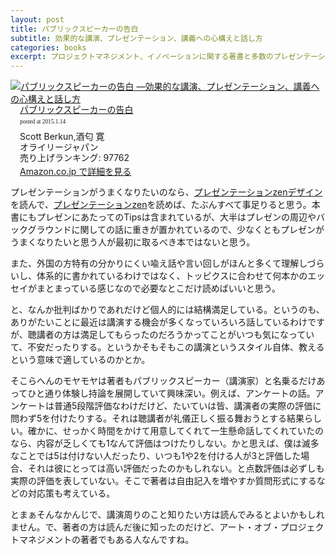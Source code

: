 ```yaml
---
layout: post
title: パブリックスピーカーの告白
subtitle: 効果的な講演、プレゼンテーション、講義への心構えと話し方
categories: books
excerpt: プロジェクトマネジメント、イノベーションに関する著書と多数のプレゼンテーションの経験を持つ著者による「伝えること」と「教えること」の本質と実践術。
---
```


<div class="azlink-box" style="margin-bottom:0px"><div class="azlink-image" style="float:left"><a href="http://www.amazon.co.jp/exec/obidos/ASIN/487311473X/warikiru-22/" name="azlinklink" target="_blank"><img src="http://ecx.images-amazon.com/images/I/51OmfZs4PbL._SL160_.jpg" alt="パブリックスピーカーの告白 ―効果的な講演、プレゼンテーション、講義への心構えと話し方" style="border:none" /></a></div><div class="azlink-info" style="float:left;margin-left:15px;line-height:120%"><div class="azlink-name" style="margin-bottom:10px;line-height:120%"><a href="http://www.amazon.co.jp/exec/obidos/ASIN/487311473X/warikiru-22/" name="azlinklink" target="_blank">パブリックスピーカーの告白</a><div class="azlink-powered-date" style="font-size:7pt;margin-top:5px;font-family:verdana;line-height:120%">posted at 2015.1.14</div></div><div class="azlink-detail">Scott Berkun,酒匂 寛<br />オライリージャパン<br />売り上げランキング: 97762<br /></div><div class="azlink-link" style="margin-top:5px"><a href="http://www.amazon.co.jp/exec/obidos/ASIN/487311473X/warikiru-22/" target="_blank">Amazon.co.jp で詳細を見る</a></div></div><div class="azlink-footer" style="clear:left"></div></div>

プレゼンテーションがうまくなりたいのなら、[プレゼンテーションzenデザイン](/mol/log/zen-design/)を読んで、[プレゼンテーションzen](/mol/log/prezentation-zen/)を読めば、たぶんすべて事足りると思う。本書にもプレゼンにあたってのTipsは含まれているが、大半はプレゼンの周辺やバックグラウンドに関しての話に重きが置かれているので、少なくともプレゼンがうまくなりたいと思う人が最初に取るべき本ではないと思う。

また、外国の方特有の分かりにくい喩え話や言い回しがほんと多くて理解しづらいし、体系的に書かれているわけではなく、トッピクスに合わせて何本かのエッセイがまとまっている感じなので必要なとこだけ読めばいいと思う。

と、なんか批判ばかりであれだけど個人的には結構満足している。というのも、ありがたいことに最近は講演する機会が多くなっていろいろ話しているわけですが、聴講者の方は満足してもらったのだろうかってことがいつも気になっていて、不安だったりする。というかそもそもこの講演というスタイル自体、教えるという意味で適しているのかとか。

そこらへんのモヤモヤは著者もパブリックスピーカー（講演家）と名乗るだけあってひと通り体験し持論を展開していて興味深い。例えば、アンケートの話。アンケートは普通5段階評価なわけだけど、たいていは皆、講演者の実際の評価に問わず5を付けたりする。それは聴講者が礼儀正しく振る舞おうとする結果らしい。確かに、せっかく時間をかけて用意してくれて一生懸命話してくれていたのなら、内容が乏しくても1なんて評価はつけたりしない。かと思えば、僕は滅多なことでは5は付けない人だったり、いつも1や2を付ける人が3と評価した場合、それは彼にとっては高い評価だったのかもしれない。と点数評価は必ずしも実際の評価を表していない。そこで著者は自由記入を増やすか質問形式にするなどの対応策も考えている。

とまぁそんなかんじで、講演周りのこと知りたい方は読んでみるとよいかもしれません。で、著者の方は読んだ後に知ったのだけど、アート・オブ・プロジェクトマネジメントの著者でもある人なんですね。
